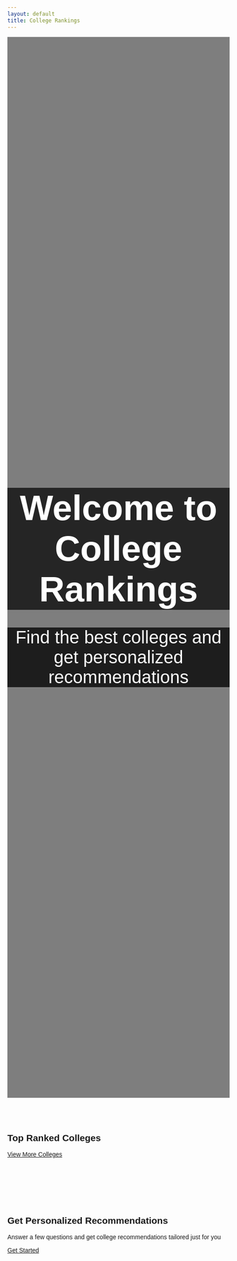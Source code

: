 ```yaml
---
layout: default
title: College Rankings
---
```


<html lang="en">
<head>
    <meta charset="UTF-8">
    <meta name="viewport" content="width=device-width, initial-scale=1.0">
    <link rel="stylesheet" href="https://stackpath.bootstrapcdn.com/bootstrap/4.5.2/css/bootstrap.min.css">
    <title>College Rankings</title>
    <style>
        body {
            font-family: Arial, sans-serif;
        }
        .hero-section {
            height: 60vh;
            background-image: url('https://i0.wp.com/www.nationalreview.com/wp-content/uploads/2018/08/students-campus-university-of-pennsylvania.jpg?fit=789%2C460&ssl=1');
            background-size: cover;
            background-position: center;
            color: white;
            display: flex;
            align-items: center;
            justify-content: center;
            text-align: center;
            position: relative; /* Add this line to make the background overlay work */
        }
        /* Background overlay */
        .hero-section::before {
            content: "";
            background: rgba(0, 0, 0, 0.5); /* Adjust the transparency by changing the last value (0.5) */
            position: absolute;
            top: 0;
            right: 0;
            bottom: 0;
            left: 0;
            z-index: -1; /* Place it behind the text content */
        }
        .hero-section h1 {
            font-size: 80px;
            margin-bottom: 20px;
            background: rgba(0, 0, 0, 0.7);
        }
        .hero-section p {
            font-size: 40px;
            margin-bottom: 20px;
            background: rgba(0, 0, 0, 0.77);
        }
        .top-colleges, .recommendations {
            padding: 50px 0;
        }
        .college-card {
            margin-bottom: 30px;
        }
    </style>
</head>
<body>

<!-- Hero Section -->
<section class="hero-section">
    <div>
        <h1>Welcome to College Rankings</h1>
        <p>Find the best colleges and get personalized recommendations</p>
    </div>
</section>

<!-- Top Colleges Section -->

<section class="top-colleges container">
    <h2 class="text-center">Top Ranked Colleges</h2>
    <div class="row" id="college-list"></div> <!-- This is where we'll display the college information -->
    <div class="text-center mt-4">
        <a href="#" class="btn btn-primary btn-lg font-weight-bold" id="viewMoreColleges">View More Colleges</a>
    </div>
</section>

<script>
    // Function to get the correct link for "View More Colleges" based on the hostname
    function getCollegesLink() {
        if (location.hostname === "localhost" || location.hostname === "127.0.0.1") {
            return "/colleges";
        } else {
            return "https://collegerankings.github.io/CollegeRankingsFrontend/colleges";
        }
    }

    // Update the "View More Colleges" link dynamically
    const viewMoreCollegesLink = document.getElementById('viewMoreColleges');
    viewMoreCollegesLink.href = getCollegesLink();
</script>

<!-- Personalized Recommendations Section -->
<section class="recommendations container">
    <h2 class="text-center">Get Personalized Recommendations</h2>
    <p class="text-center">Answer a few questions and get college recommendations tailored just for you</p>
    <div class="text-center mt-4">
        <a href="#" class="btn btn-primary btn-lg font-weight-bold" id="getStartedButton">Get Started</a>
    </div>
</section>

<script>
    // Function to get the correct link for "Get Started" based on the hostname
    function getGetStartedLink() {
        if (location.hostname === "localhost" || location.hostname === "127.0.0.1") {
            return "/GPAandSATrecommendation";
        } else {
            return "https://collegerankings.github.io/CollegeRankingsFrontend/GPAandSATrecommendation";
        }
    }

    // Update the "Get Started" link dynamically
    const getStartedButton = document.getElementById('getStartedButton');
    getStartedButton.href = getGetStartedLink();
</script>


<script>
    // Function to fetch and display college information
    async function fetchColleges() {
        try {
            const response = await fetch('https://collegerankings.stu.nighthawkcodingsociety.com/api/college/colleges'); // Replace with your API URL
            const data = await response.json();

            // Select the div where you want to display the colleges
            const collegeList = document.getElementById('college-list');

            // Loop through the first 3 colleges (assuming API returns an array of colleges)
            data.slice(0, 3).forEach(college => {
                // Create a div to hold college card
                const collegeCard = document.createElement('div');
                collegeCard.classList.add('col-lg-4', 'col-md-6', 'mb-4'); // Adjust the column size here
                collegeCard.innerHTML = `
                    <div class="card">
                        <img src="${college.image || placeholderImageUrl}" class="card-img-top" alt="${college.name}">
                        <div class="card-body">
                            <h5 class="card-title">${college.name}</h5>
                            <p class="card-text">Location: ${college.city}, ${college.state}</p>
                            <p class="card-text">Ranking: ${college.ranking || 'Not Available'}</p>
                            <a href="${getCollegeDetailsLink(college.id)}" class="btn btn-primary view-details-btn">View Details</a>
                        </div>
                    </div>
                `;
                collegeList.appendChild(collegeCard);
            });

        function getCollegeDetailsLink(collegeId) {
            let baseUrl;

            if (location.hostname === "localhost" || location.hostname === "127.0.0.1") {
                baseUrl = "/colleges/";
            } else {
                baseUrl = "https://collegerankings.github.io/CollegeRankingsFrontend/colleges/";
            }

            return `${baseUrl}college_details?id=${collegeId}`;
        }

        } catch (error) {
            console.error('Error fetching data:', error);
        }
    }

    // Call the fetchColleges function when the page loads
    window.addEventListener('load', fetchColleges);
</script>

<script src="https://code.jquery.com/jquery-3.5.1.slim.min.js"></script>
<script src="https://cdn.jsdelivr.net/npm/@popperjs/core@2.9.3/dist/umd/popper.min.js"></script>
<script src="https://stackpath.bootstrapcdn.com/bootstrap/4.5.2/js/bootstrap.min.js"></script>
</body>
</html>
